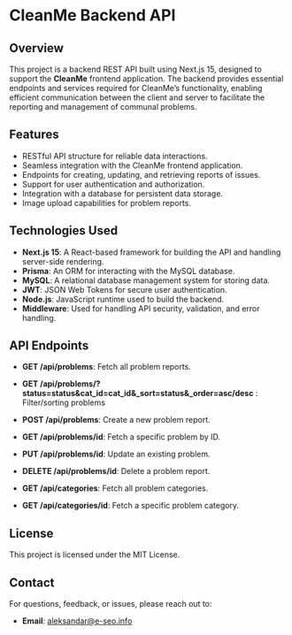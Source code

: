 # CleanMe Backend API

## Overview

This project is a backend REST API built using Next.js 15, designed to support the **CleanMe** frontend application. The backend provides essential endpoints and services required for CleanMe’s functionality, enabling efficient communication between the client and server to facilitate the reporting and management of communal problems.

## Features

- RESTful API structure for reliable data interactions.
- Seamless integration with the CleanMe frontend application.
- Endpoints for creating, updating, and retrieving reports of issues.
- Support for user authentication and authorization.
- Integration with a database for persistent data storage.
- Image upload capabilities for problem reports.

## Technologies Used

- **Next.js 15**: A React-based framework for building the API and handling server-side rendering.
- **Prisma**: An ORM for interacting with the MySQL database.
- **MySQL**: A relational database management system for storing data.
- **JWT**: JSON Web Tokens for secure user authentication.
- **Node.js**: JavaScript runtime used to build the backend.
- **Middleware**: Used for handling API security, validation, and error handling.

## API Endpoints

- **GET /api/problems**: Fetch all problem reports.
- **GET /api/problems/?status=status&cat_id=cat_id&\_sort=status&\_order=asc/desc** : Filter/sorting problems
- **POST /api/problems**: Create a new problem report.
- **GET /api/problems/id**: Fetch a specific problem by ID.
- **PUT /api/problems/id**: Update an existing problem.
- **DELETE /api/problems/id**: Delete a problem report.

- **GET /api/categories**: Fetch all problem categories.
- **GET /api/categories/id**: Fetch a specific problem category.

## License

This project is licensed under the MIT License.

## Contact

For questions, feedback, or issues, please reach out to:

- **Email**: [aleksandar@e-seo.info](mailto:aleksandar@e-seo.info)
